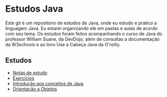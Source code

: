 # Estudos Java

Este git é um repositório de estudos de Java, onde eu estudo e pratico a linguagem Java.
Eu estarei organizando ele em pastas e aulas de acordo com seu tema.
Os estudos foram feitos acompanhando o curso de Java do professor William Suane, da DevDojo, além de consultas a documentação da W3schools e ao livro Use a Cabeça Java da O'reilly.

## Estudos

- [Notas de estudo](java-notes/notes/)
- [Exercícios](src/academy/devdojo/maratonajava/exercises)
- [Introdução aos conceitos de Java](src/academy/devdojo/maratonajava/introduction/)
- [Orientação a Objetos](src/academy/devdojo/maratonajava/javacore/)
